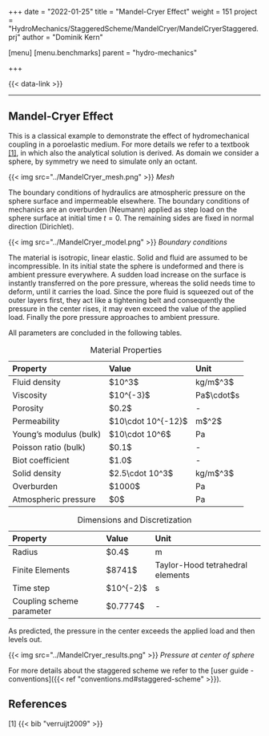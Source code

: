 +++
date = "2022-01-25"
title = "Mandel-Cryer Effect"
weight = 151
project = "HydroMechanics/StaggeredScheme/MandelCryer/MandelCryerStaggered.prj"
author = "Dominik Kern"

[menu]
  [menu.benchmarks]
    parent = "hydro-mechanics"

+++

{{< data-link >}}

---

## Mandel-Cryer Effect

This is a classical example to demonstrate the effect of hydromechanical coupling in a poroelastic medium.
For more details we refer to a textbook [[1]](#1), in which also the analytical solution is derived.
As domain we consider a sphere, by symmetry we need to simulate only an octant.

{{< img src="../MandelCryer_mesh.png" >}}
_Mesh_

The boundary conditions of hydraulics are atmospheric pressure on the sphere surface and impermeable elsewhere.
The boundary conditions of mechanics are an overburden (Neumann) applied as step load on the sphere surface at initial time $t=0$. The remaining sides are fixed in normal direction (Dirichlet).

{{< img src="../MandelCryer_model.png" >}}
_Boundary conditions_

The material is isotropic, linear elastic. Solid and fluid are assumed to be incompressible.
In its initial state the sphere is undeformed and there is ambient pressure everywhere.
A sudden load increase on the surface is instantly transferred on the pore pressure, whereas the solid needs time to deform, until it carries the load.
Since the pore fluid is squeezed out of the outer layers first, they act like a tightening belt and consequently the pressure in the center rises, it may even exceed the value of the applied load.
Finally the pore pressure approaches to ambient pressure.

All parameters are concluded in the following tables.
<table>
<caption>Material Properties</caption>
<thead>
<tr class="header">
<th align="left">Property</th>
<th align="left">Value</th>
<th align="left">Unit</th>
</tr>
</thead>
<tbody>
<tr class="odd">
<td align="left">Fluid density</td>
<td align="left">$10^3$</td>
<td align="left">kg/m$^3$</td>
</tr>
<tr class="odd">
<td align="left">Viscosity</td>
<td align="left">$10^{-3}$</td>
<td align="left">Pa$\cdot$s</td>
</tr>
<tr class="even">
<td align="left">Porosity</td>
<td align="left">$0.2$</td>
<td align="left">-</td>
</tr>
<tr class="odd">
<td align="left">Permeability</td>
<td align="left">$10\cdot 10^{-12}$</td>
<td align="left">m$^2$</td>
</tr>
<tr class="even">
<td align="left">Young’s modulus (bulk)</td>
<td align="left">$10\cdot 10^6$</td>
<td align="left">Pa</td>
</tr>
<tr class="odd">
<td align="left">Poisson ratio (bulk)</td>
<td align="left">$0.1$</td>
<td align="left">-</td>
</tr>
<tr class="even">
<td align="left">Biot coefficient</td>
<td align="left">$1.0$</td>
<td align="left">-</td>
</tr>
<tr class="even">
<td align="left">Solid density</td>
<td align="left">$2.5\cdot 10^3$</td>
<td align="left">kg/m$^3$</td>
</tr>
<tr class="even">
<td align="left">Overburden</td>
<td align="left">$1000$</td>
<td align="left">Pa</td>
</tr>
<tr class="even">
<td align="left">Atmospheric pressure</td>
<td align="left">$0$</td>
<td align="left">Pa</td>
</tr>
</tbody>
</table>

<table>
<caption>Dimensions and Discretization</caption>
<thead>
<tr class="header">
<th align="left">Property</th>
<th align="left">Value</th>
<th align="left">Unit</th>
</tr>
</thead>
<tbody>
<tr class="odd">
<td align="left">Radius</td>
<td align="left">$0.4$</td>
<td align="left">m</td>
</tr>
<tr class="odd">
<td align="left">Finite Elements</td>
<td align="left">$8741$ </td>
<td align="left">Taylor-Hood tetrahedral elements</td>
</tr>
<tr class="odd">
<td align="left">Time step</td>
<td align="left">$10^{-2}$</td>
<td align="left">s</td>
<tr class="odd">
<td align="left">Coupling scheme parameter</td>
<td align="left">$0.7774$</td>
<td align="left">-</td>
</tr>
</tbody>
</table>

As predicted, the pressure in the center exceeds the applied load and then levels out.

{{< img src="../MandelCryer_results.png" >}}
_Pressure at center of sphere_

For more details about the staggered scheme we refer to the [user guide - conventions]({{< ref "conventions.md#staggered-scheme" >}}).

## References
<a id="1">[1]</a>
{{< bib "verruijt2009" >}}








